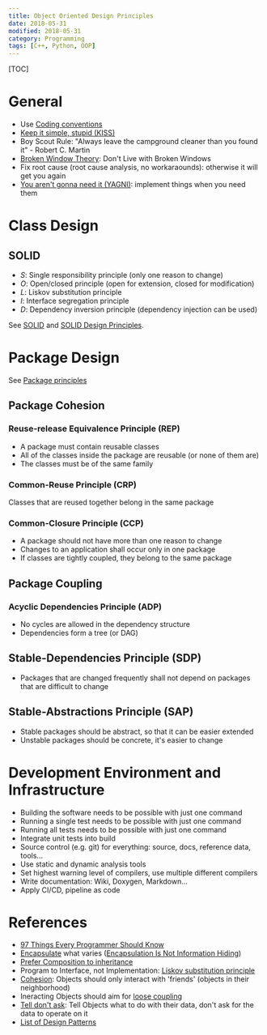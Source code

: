 ```yaml
---
title: Object Oriented Design Principles
date: 2018-05-31
modified: 2018-05-31
category: Programming
tags: [C++, Python, OOP]
---
```

[TOC]


# General

- Use [Coding conventions](https://en.wikipedia.org/wiki/Coding_conventions)
- [Keep it simple, stupid (KISS)](https://en.wikipedia.org/wiki/KISS_principle)
- Boy Scout Rule: "Always leave the campground cleaner than you found it" - Robert C. Martin
- [Broken Window Theory](https://pragprog.com/the-pragmatic-programmer/extracts/software-entropy): Don't Live with Broken Windows
- Fix root cause (root cause analysis, no workaraounds): otherwise it will get you again
- [You aren't gonna need it (YAGNI)](https://en.wikipedia.org/wiki/You_aren%27t_gonna_need_it): implement things when you need them


# Class Design

## SOLID

- *S*: Single responsibility principle (only one reason to change)
- *O*: Open/closed principle (open for extension, closed for modification)
- *L*: Liskov substitution principle
- *I*: Interface segregation principle
- *D*: Dependency inversion principle (dependency injection can be used)

See [SOLID](https://en.wikipedia.org/wiki/SOLID) and [SOLID Design Principles]({filename}/solid.md).


# Package Design

See [Package principles](https://en.wikipedia.org/wiki/Package_principles)

## Package Cohesion

### Reuse-release Equivalence Principle (REP)

- A package must contain reusable classes
- All of the classes inside the package are reusable (or none of them are)
- The classes must be of the same family

### Common-Reuse Principle (CRP)

Classes that are reused together belong in the same package

### Common-Closure Principle (CCP)
    
- A package should not have more than one reason to change
- Changes to an application shall occur only in one package
- If classes are tightly coupled, they belong to the same package


## Package Coupling

### Acyclic Dependencies Principle (ADP)

- No cycles are allowed in the dependency structure
- Dependencies form a tree (or DAG)

## Stable-Dependencies Principle (SDP)

- Packages that are changed frequently shall not depend on packages that are difficult to change

## Stable-Abstractions Principle (SAP)

- Stable packages should be abstract, so that it can be easier extended
- Unstable packages should be concrete, it's easier to change


# Development Environment and Infrastructure

- Building the software needs to be possible with just one command
- Running a single test needs to be possible with just one command
- Running all tests needs to be possible with just one command
- Integrate unit tests into build
- Source control (e.g. git) for everything: source, docs, reference data, tools...
- Use static and dynamic analysis tools
- Set highest warning level of compilers, use multiple different compilers
- Write documentation: Wiki, Doxygen, Markdown...
- Apply CI/CD, pipeline as code


# References

- [97 Things Every Programmer Should Know](https://97-things-every-x-should-know.gitbooks.io/97-things-every-programmer-should-know/content/en/index.html)
- [Encapsulate](https://en.wikipedia.org/wiki/Encapsulation_%28computer_programming%29) what varies ([Encapsulation Is Not Information Hiding](http://c2.com/cgi/wiki?EncapsulationIsNotInformationHiding))
- [Prefer Composition to inheritance](https://en.wikipedia.org/wiki/Composition_over_inheritance)
- Program to Interface, not Implementation: [Liskov substitution principle](https://en.wikipedia.org/wiki/Liskov_substitution_principle)
- [Cohesion](https://en.wikipedia.org/wiki/Cohesion_%28computer_science%29): Objects should only interact with 'friends' (objects in their neighborhood)
- Ineracting Objects should aim for [loose coupling](https://en.wikipedia.org/wiki/Loose_coupling)
- [Tell don't ask](http://martinfowler.com/bliki/TellDontAsk.html): Tell Objects what to do with their data, don't ask for the data to operate on it
- [List of Design Patterns]({filename}/design_patterns.md)

